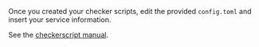 Once you created your checker scripts, edit the provided `config.toml` and insert your service information.

See the [checkerscript manual](https://github.com/MarkusBauer/saarctf-gamelib/blob/master/docs/howto_checkers.md). 
